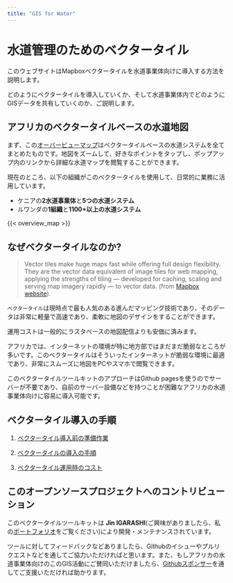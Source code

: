 ```yaml
---
title: "GIS for Water"
---
```


# 水道管理のためのベクタータイル

このウェブサイトはMapboxベクタータイルを水道事業体向けに導入する方法を説明します。

どのようにベクタータイルを導入していくか、そして水道事業体内でどのようにGISデータを共有していくのか、ご説明します。
 
## アフリカのベクタータイルベースの水道地図
まず、この[オーバービューマップ](https://watergis.github.io/water-map)はベクタータイルベースの水道システムを全てまとめたものです。地図をズームして、好きなポイントをタップし、ポップアップ内のリンクから詳細な水道マップを閲覧することができます。 

現在のところ、以下の組織がこのベクタータイルを使用して、日常的に業務に活用しています。
- ケニアの**2水道事業体**と**5つの水道システム**
- ルワンダの**1組織**と**1100+以上の水道システム**

{{< overview_map >}}

## なぜベクタータイルなのか?

> Vector tiles make huge maps fast while offering full design flexibility. They are the vector data equivalent of image tiles for web mapping, applying the strengths of tiling — developed for caching, scaling and serving map imagery rapidly — to vector data. (from [Mapbox website](https://docs.mapbox.com/vector-tiles/reference/)).

`ベクタータイル`は現時点で最も人気のある進んだマッピング技術であり、そのデータは非常に軽量で高速であり、柔軟に地図のデザインをすることができます。 

運用コストは一般的にラスタベースの地図配信よりも安価に済みます。

アフリカでは、インターネットの環境が特に地方部ではまだまだ脆弱なところが多いです。このベクタータイルはそういったインターネットが脆弱な環境に最適であり、非常にスムーズに地図をPCやスマホで閲覧できます。

このベクタータイルツールキットのアプローチはGithub pagesを使うのでサーバーが不要であり、自前のサーバー設備などを持つことが困難なアフリカの水道事業体向けに容易に導入可能です。

## ベクタータイル導入の手順

1. [ベクタータイル導入前の準備作業](./setups/preparation)

2. [ベクタータイルの導入の手順](./setups/installation)

3. [ベクタータイル運用時のコスト](./operation/costs/)

## このオープンソースプロジェクトへのコントリビューション
このベクタータイルツールキットは **Jin IGARASHI**(ご興味がありましたら、私の[ポートフォリオ](https://water-gis.com)をご覧ください)により開発・メンテナンスされています。

ツールに対してフィードバックなどありましたら、Githubのイシューやプルリクエストなどを通してご協力いただければと思います。また、もしアフリカの水道事業体向けのこのGIS活動にご賛同いただけましたら、[Githubスポンサー](https://github.com/sponsors/JinIgarashi)を通してご支援いただければ助かります。
